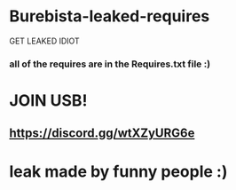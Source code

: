 # Burebista-leaked-requires
GET LEAKED IDIOT


### all of the requires are in the Requires.txt file :)

 
    
  


# JOIN USB!

## https://discord.gg/wtXZyURG6e

# leak made by funny people :)
